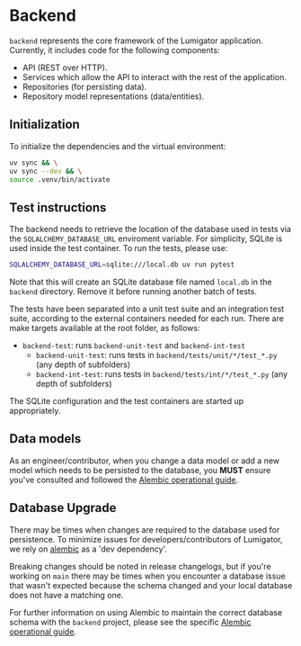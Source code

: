 # Backend

`backend` represents the core framework of the Lumigator application. Currently, it includes code
for the following components:

* API (REST over HTTP).
* Services which allow the API to interact with the rest of the application.
* Repositories (for persisting data).
* Repository model representations (data/entities).

## Initialization

To initialize the dependencies and the virtual environment:

```bash
uv sync && \
uv sync --dev && \
source .venv/bin/activate
```

## Test instructions

The backend needs to retrieve the location of the database used in tests via the `SQLALCHEMY_DATABASE_URL` enviroment variable. For simplicity, SQLite is used inside the test container. To run the tests, please use:

```bash
SQLALCHEMY_DATABASE_URL=sqlite:///local.db uv run pytest
```

Note that this will create an SQLite database file named `local.db` in the `backend` directory. Remove it before running another batch of tests.

The tests have been separated into a unit test suite and an integration test suite, according to the external containers needed for each run. There are make targets available at the root folder, as follows:

* `backend-test`: runs `backend-unit-test` and `backend-int-test`
  * `backend-unit-test`: runs tests in `backend/tests/unit/*/test_*.py` (any depth of subfolders)
  * `backend-int-test`: runs tests in `backend/tests/int/*/test_*.py` (any depth of subfolders)

The SQLite configuration and the test containers are started up appropriately.

## Data models

As an engineer/contributor, when you change a data model or add a new model which needs to be
persisted to the database, you **MUST** ensure you've consulted and followed the
[Alembic operational guide](https://mozilla-ai.github.io/lumigator).

## Database Upgrade

There may be times when changes are required to the database used for persistence. To minimize
issues for developers/contributors of Lumigator, we rely on
[alembic](https://alembic.sqlalchemy.org/en/latest/) as a 'dev dependency'.

Breaking changes should be noted in release changelogs, but if you're working on `main` there may be
times when you encounter a database issue that wasn't expected because the schema changed and your
local database does not have a matching one.

For further information on using Alembic to maintain the correct database schema with the `backend`
project, please see the specific
[Alembic operational guide](https://mozilla-ai.github.io/lumigator).
